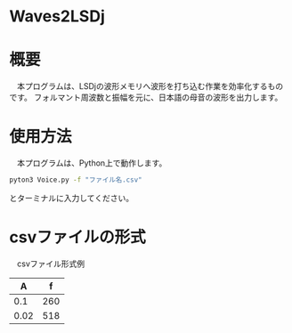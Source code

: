 # Waves2LSDj

# 概要

　本プログラムは、LSDjの波形メモリへ波形を打ち込む作業を効率化するものです。
 フォルマント周波数と振幅を元に、日本語の母音の波形を出力します。

# 使用方法

　本プログラムは、Python上で動作します。

```bash
pyton3 Voice.py -f "ファイル名.csv"
```

とターミナルに入力してください。

# csvファイルの形式

　csvファイル形式例

| A | f |
| --- | --- |
| 0.1 | 260 |
| 0.02 | 518 |
